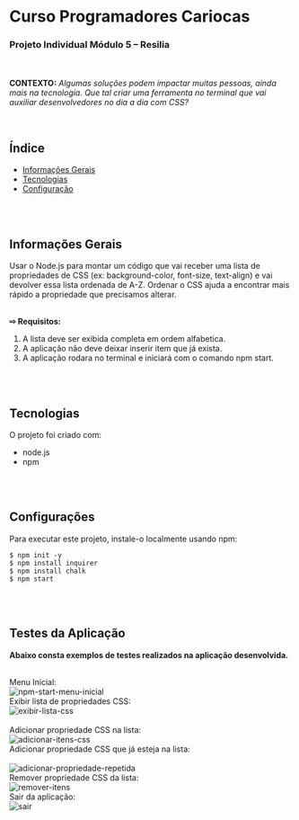 <h1>Curso Programadores Cariocas</h1>

<h3>Projeto Individual Módulo 5 – Resilia</h3>


<br><br>
<b>CONTEXTO:</b> <i>Algumas soluções podem impactar muitas pessoas, ainda mais na
tecnologia. Que tal criar uma ferramenta no terminal que vai auxiliar
desenvolvedores no dia a dia com CSS?</i><br>


<br>

## Índice
* [Informações Gerais](#general-info)
* [Tecnologias](#technologies)
* [Configuração](#setup)

<br><br>


## Informações Gerais
Usar o Node.js para montar um código que vai receber uma lista de propriedades de CSS (ex: background-color, font-size, text-align) e vai devolver
essa lista ordenada de A-Z. Ordenar o CSS ajuda a encontrar mais rápido a propriedade que precisamos alterar.<br><br>

<b> ⇨ Requisitos:</b>
    <ol>
       <li>A lista deve ser exibida completa em ordem alfabetica.</li>
       <li>A aplicação não deve deixar inserir item que já exista.</li>
       <li>A aplicação rodara no terminal e iniciará com o comando npm start.</li>
    </ol>
<br><br>
	

## Tecnologias

O projeto foi criado com:

* node.js
* npm

<br><br>
	
## Configurações

Para executar este projeto, instale-o localmente usando npm:

```
$ npm init -y
$ npm install inquirer
$ npm install chalk
$ npm start
```

<br><br>


## Testes da Aplicação


<b>Abaixo consta exemplos de testes realizados na aplicação desenvolvida.</b><br><br>

Menu Inicial:<br>
![npm-start-menu-inicial](https://user-images.githubusercontent.com/113844035/215296776-1a3ad005-bd06-4f5a-98f9-1e849a8118fd.png)
<br>
Exibir lista de propriedades CSS:<br>
![exibir-lista-css](https://user-images.githubusercontent.com/113844035/215296800-12707608-4002-4d2b-9569-b6da20217869.png)
<br>        
Adicionar propriedade CSS na lista:<br>
![adicionar-itens-css](https://user-images.githubusercontent.com/113844035/215296819-c96d7a19-cf33-4487-842b-3e724d87ad52.png)
<br>
Adicionar propriedade CSS que já esteja na lista:<br><br>
![adicionar-propriedade-repetida](https://user-images.githubusercontent.com/113844035/215296839-c4115af5-ee3e-4a49-8db8-7d4b28d6a6be.png)
<br>
Remover propriedade CSS da lista:<br>
![remover-itens](https://user-images.githubusercontent.com/113844035/215296860-ccd7a94a-6348-4c01-91e3-cb0174f9e8ab.png)
<br>
Sair da aplicação:<br>
![sair](https://user-images.githubusercontent.com/113844035/215296871-016fdd85-196d-44bd-a8ba-014ffc14a5a1.png)
<br>
